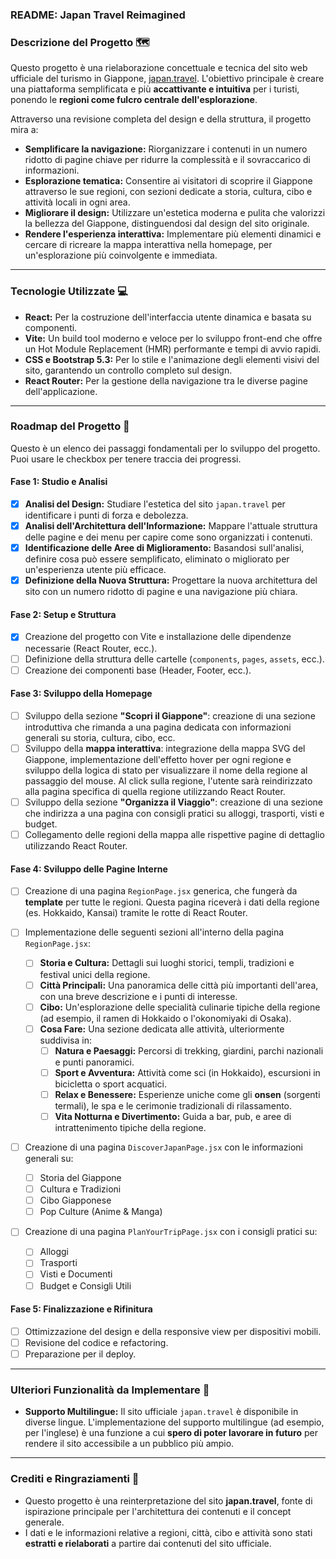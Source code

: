 ### README: Japan Travel Reimagined

### Descrizione del Progetto 🗺️

Questo progetto è una rielaborazione concettuale e tecnica del sito web ufficiale del turismo in Giappone, [japan.travel](https://www.japan.travel/it/it/). L'obiettivo principale è creare una piattaforma semplificata e più **accattivante e intuitiva** per i turisti, ponendo le **regioni come fulcro centrale dell'esplorazione**.

Attraverso una revisione completa del design e della struttura, il progetto mira a:

- **Semplificare la navigazione:** Riorganizzare i contenuti in un numero ridotto di pagine chiave per ridurre la complessità e il sovraccarico di informazioni.
- **Esplorazione tematica:** Consentire ai visitatori di scoprire il Giappone attraverso le sue regioni, con sezioni dedicate a storia, cultura, cibo e attività locali in ogni area.
- **Migliorare il design:** Utilizzare un'estetica moderna e pulita che valorizzi la bellezza del Giappone, distinguendosi dal design del sito originale.
- **Rendere l'esperienza interattiva:** Implementare più elementi dinamici e cercare di ricreare la mappa interattiva nella homepage, per un'esplorazione più coinvolgente e immediata.

---

### Tecnologie Utilizzate 💻

- **React:** Per la costruzione dell'interfaccia utente dinamica e basata su componenti.
- **Vite:** Un build tool moderno e veloce per lo sviluppo front-end che offre un Hot Module Replacement (HMR) performante e tempi di avvio rapidi.
- **CSS e Bootstrap 5.3:** Per lo stile e l'animazione degli elementi visivi del sito, garantendo un controllo completo sul design.
- **React Router:** Per la gestione della navigazione tra le diverse pagine dell'applicazione.

---

### Roadmap del Progetto 🚀

Questo è un elenco dei passaggi fondamentali per lo sviluppo del progetto. Puoi usare le checkbox per tenere traccia dei progressi.

#### Fase 1: Studio e Analisi

- [x] **Analisi del Design:** Studiare l'estetica del sito `japan.travel` per identificare i punti di forza e debolezza.
- [x] **Analisi dell'Architettura dell'Informazione:** Mappare l'attuale struttura delle pagine e dei menu per capire come sono organizzati i contenuti.
- [x] **Identificazione delle Aree di Miglioramento:** Basandosi sull'analisi, definire cosa può essere semplificato, eliminato o migliorato per un'esperienza utente più efficace.
- [x] **Definizione della Nuova Struttura:** Progettare la nuova architettura del sito con un numero ridotto di pagine e una navigazione più chiara.

#### Fase 2: Setup e Struttura

- [x] Creazione del progetto con Vite e installazione delle dipendenze necessarie (React Router, ecc.).
- [ ] Definizione della struttura delle cartelle (`components`, `pages`, `assets`, ecc.).
- [ ] Creazione dei componenti base (Header, Footer, ecc.).

#### Fase 3: Sviluppo della Homepage

- [ ] Sviluppo della sezione **"Scopri il Giappone"**: creazione di una sezione introduttiva che rimanda a una pagina dedicata con informazioni generali su storia, cultura, cibo, ecc.
- [ ] Sviluppo della **mappa interattiva**: integrazione della mappa SVG del Giappone, implementazione dell'effetto hover per ogni regione e sviluppo della logica di stato per visualizzare il nome della regione al passaggio del mouse. Al click sulla regione, l'utente sarà reindirizzato alla pagina specifica di quella regione utilizzando React Router.
- [ ] Sviluppo della sezione **"Organizza il Viaggio"**: creazione di una sezione che indirizza a una pagina con consigli pratici su alloggi, trasporti, visti e budget.
- [ ] Collegamento delle regioni della mappa alle rispettive pagine di dettaglio utilizzando React Router.

#### Fase 4: Sviluppo delle Pagine Interne

- [ ] Creazione di una pagina `RegionPage.jsx` generica, che fungerà da **template** per tutte le regioni. Questa pagina riceverà i dati della regione (es. Hokkaido, Kansai) tramite le rotte di React Router.
- [ ] Implementazione delle seguenti sezioni all'interno della pagina `RegionPage.jsx`:

  - [ ] **Storia e Cultura:** Dettagli sui luoghi storici, templi, tradizioni e festival unici della regione.
  - [ ] **Città Principali:** Una panoramica delle città più importanti dell'area, con una breve descrizione e i punti di interesse.
  - [ ] **Cibo:** Un'esplorazione delle specialità culinarie tipiche della regione (ad esempio, il ramen di Hokkaido o l'okonomiyaki di Osaka).
  - [ ] **Cosa Fare:** Una sezione dedicata alle attività, ulteriormente suddivisa in:
    - [ ] **Natura e Paesaggi:** Percorsi di trekking, giardini, parchi nazionali e punti panoramici.
    - [ ] **Sport e Avventura:** Attività come sci (in Hokkaido), escursioni in bicicletta o sport acquatici.
    - [ ] **Relax e Benessere:** Esperienze uniche come gli **onsen** (sorgenti termali), le spa e le cerimonie tradizionali di rilassamento.
    - [ ] **Vita Notturna e Divertimento:** Guida a bar, pub, e aree di intrattenimento tipiche della regione.

- [ ] Creazione di una pagina `DiscoverJapanPage.jsx` con le informazioni generali su:

  - [ ] Storia del Giappone
  - [ ] Cultura e Tradizioni
  - [ ] Cibo Giapponese
  - [ ] Pop Culture (Anime & Manga)

- [ ] Creazione di una pagina `PlanYourTripPage.jsx` con i consigli pratici su:
  - [ ] Alloggi
  - [ ] Trasporti
  - [ ] Visti e Documenti
  - [ ] Budget e Consigli Utili

#### Fase 5: Finalizzazione e Rifinitura

- [ ] Ottimizzazione del design e della responsive view per dispositivi mobili.
- [ ] Revisione del codice e refactoring.
- [ ] Preparazione per il deploy.

---

### Ulteriori Funzionalità da Implementare 🚀

- **Supporto Multilingue:** Il sito ufficiale `japan.travel` è disponibile in diverse lingue. L'implementazione del supporto multilingue (ad esempio, per l'inglese) è una funzione a cui **spero di poter lavorare in futuro** per rendere il sito accessibile a un pubblico più ampio.

---

### Crediti e Ringraziamenti 🙏

- Questo progetto è una reinterpretazione del sito **japan.travel**, fonte di ispirazione principale per l'architettura dei contenuti e il concept generale.
- I dati e le informazioni relative a regioni, città, cibo e attività sono stati **estratti e rielaborati** a partire dai contenuti del sito ufficiale.

```

```
